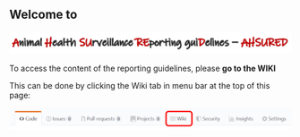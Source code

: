 ## Welcome to

![AHSURED](https://github.com/SVA-SE/AHSURED/blob/master/img/AHSURED_title.png)



To access the content of the reporting guidelines, please **go to the WIKI** 

This can be done by clicking the Wiki tab in menu bar at the top of this page:

![pick wiki](https://github.com/SVA-SE/AHSURED/blob/master/img/PickWiki.png)
